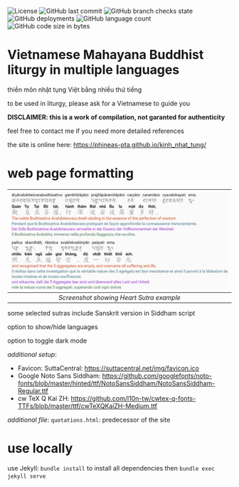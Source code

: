 ![License](https://img.shields.io/github/license/phineas-pta/kinh_nhat_tung)
![GitHub last commit](https://img.shields.io/github/last-commit/phineas-pta/kinh_nhat_tung?logo=git)
![GitHub branch checks state](https://img.shields.io/github/checks-status/phineas-pta/kinh_nhat_tung/master?logo=github)
![GitHub deployments](https://img.shields.io/github/deployments/phineas-pta/kinh_nhat_tung/github-pages?logo=jekyll)
![GitHub language count](https://img.shields.io/github/languages/count/phineas-pta/kinh_nhat_tung?logo=github)
![GitHub code size in bytes](https://img.shields.io/github/languages/code-size/phineas-pta/kinh_nhat_tung?logo=github)

# Vietnamese Mahayana Buddhist liturgy in multiple languages

thiền môn nhật tụng Việt bằng nhiều thứ tiếng

to be used in liturgy, please ask for a Vietnamese to guide you

**DISCLAIMER: this is a work of compilation, not garanted for authenticity**

feel free to contact me if you need more detailed references

the site is online here: https://phineas-pta.github.io/kinh_nhat_tung/

# web page formatting

| ![Screenshot showing Heart Sutra example](assets/example_heart_sutra.png) |
|:--:|
| *Screenshot showing Heart Sutra example* |

some selected sutras include Sanskrit version in Siddham script

option to show/hide languages

option to toggle dark mode

*additional setup*:

 - Favicon: SuttaCentral: https://suttacentral.net/img/favicon.ico
 - Google Noto Sans Siddham: https://github.com/googlefonts/noto-fonts/blob/master/hinted/ttf/NotoSansSiddham/NotoSansSiddham-Regular.ttf
 - cw TeX Q Kai ZH: https://github.com/l10n-tw/cwtex-q-fonts-TTFs/blob/master/ttf/cwTeXQKaiZH-Medium.ttf

*additional file*: `quotations.html`: predecessor of the site

# use locally

use Jekyll: `bundle install` to install all dependencies then `bundle exec jekyll serve`
